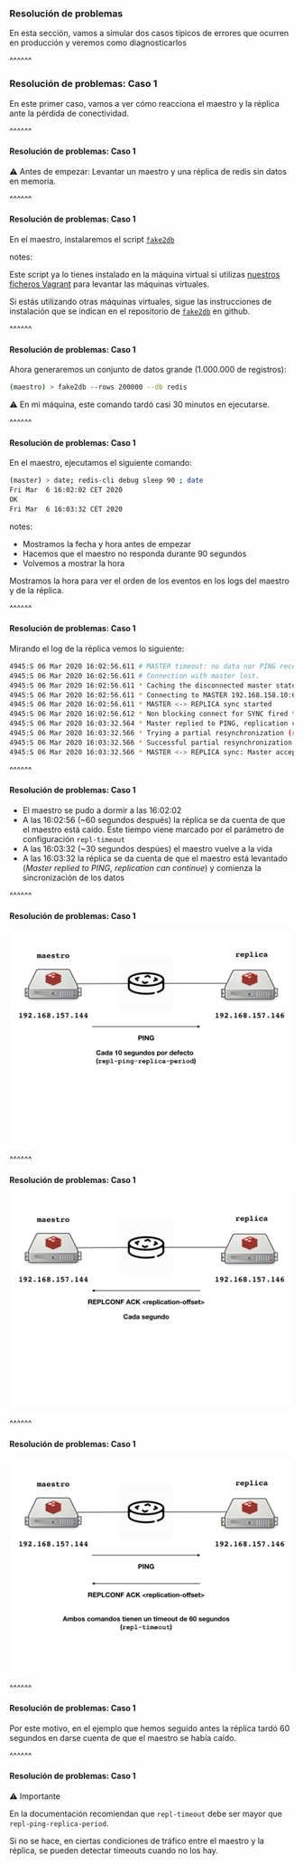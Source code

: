 ### Resolución de problemas

En esta sección, vamos a simular dos casos típicos de errores que ocurren en producción y veremos como
diagnosticarlos

^^^^^^

### Resolución de problemas: Caso 1

En este primer caso, vamos a ver cómo reacciona el maestro y la réplica ante la pérdida de conectividad.

^^^^^^

#### Resolución de problemas: Caso 1

⚠️ Antes de empezar: Levantar un maestro y una réplica de redis sin datos en memoria.

^^^^^^

#### Resolución de problemas: Caso 1

En el maestro, instalaremos el script [`fake2db`](https://github.com/emirozer/fake2db)

notes:

Este script ya lo tienes instalado en la máquina virtual si utilizas 
[nuestros ficheros Vagrant](https://github.com/Be-Core-Code/curso-redis-para-administradores-de-sistemas-vagrant)
para levantar las máquinas virtuales.

Si estás utilizando otras máquinas virtuales, sigue las instrucciones de instalación que se indican en el repositorio
de [`fake2db`](https://github.com/emirozer/fake2db) en github.

^^^^^^

#### Resolución de problemas: Caso 1

Ahora generaremos un conjunto de datos grande (1.000.000 de registros):

```bash 
(maestro) > fake2db --rows 200000 --db redis
```

⚠️ En mi máquina, este comando tardó casi 30 minutos en ejecutarse.


^^^^^^

#### Resolución de problemas: Caso 1

En el maestro, ejecutamos el siguiente comando:

```bash 
(master) > date; redis-cli debug sleep 90 ; date
Fri Mar  6 16:02:02 CET 2020
OK
Fri Mar  6 16:03:32 CET 2020
```

notes:

* Mostramos la fecha y hora antes de empezar
* Hacemos que el maestro no responda durante 90 segundos
* Volvemos a mostrar la hora

Mostramos la hora para ver el orden de los eventos en los logs del maestro y de la réplica.

^^^^^^

#### Resolución de problemas: Caso 1

Mirando el log de la réplica vemos lo siguiente:

```bash
4945:S 06 Mar 2020 16:02:56.611 # MASTER timeout: no data nor PING received...
4945:S 06 Mar 2020 16:02:56.611 # Connection with master lost.
4945:S 06 Mar 2020 16:02:56.611 * Caching the disconnected master state.
4945:S 06 Mar 2020 16:02:56.611 * Connecting to MASTER 192.168.158.10:6379
4945:S 06 Mar 2020 16:02:56.611 * MASTER <-> REPLICA sync started
4945:S 06 Mar 2020 16:02:56.612 * Non blocking connect for SYNC fired the event.
4945:S 06 Mar 2020 16:03:32.564 * Master replied to PING, replication can continue...
4945:S 06 Mar 2020 16:03:32.566 * Trying a partial resynchronization (request b10d220de03aff7705da31cc729368e66f072038:312488870).
4945:S 06 Mar 2020 16:03:32.566 * Successful partial resynchronization with master.
4945:S 06 Mar 2020 16:03:32.566 * MASTER <-> REPLICA sync: Master accepted a Partial Resynchronization.
```

^^^^^^

#### Resolución de problemas: Caso 1

* El maestro se pudo a dormir a las 16:02:02
* A las 16:02:56 (~60 segundos después) la réplica se da cuenta de que el maestro está caído. 
  Este tiempo viene marcado por el parámetro de configuración `repl-timeout`
* A las 16:03:32 (~30 segundos despúes) el maestro vuelve a la vida
* A las 16:03:32 la réplica se da cuenta de que el maestro está levantado (_Master replied to PING, replication can continue_)
  y comienza la sincronización de los datos
  
^^^^^^

#### Resolución de problemas: Caso 1

![master_slave_ping.001](/slides/images/master_slave_ping/master_slave_ping.001.jpeg)<!-- .element: style="height: 50vh" -->      
  
^^^^^^

#### Resolución de problemas: Caso 1

![master_slave_ping.002](/slides/images/master_slave_ping/master_slave_ping.002.jpeg)<!-- .element: style="height: 50vh" -->

^^^^^^

#### Resolución de problemas: Caso 1

![master_slave_ping.003](/slides/images/master_slave_ping/master_slave_ping.003.jpeg)<!-- .element: style="height: 50vh" -->

^^^^^^

#### Resolución de problemas: Caso 1

Por este motivo, en el ejemplo que hemos seguido antes la réplica tardó 60 segundos en darse cuenta
de que el maestro se había caído.

^^^^^^

#### Resolución de problemas: Caso 1

⚠️ Importante

En la documentación recomiendan que `repl-timeout` debe ser mayor que `repl-ping-replica-period`. 

Si no se hace, en ciertas condiciones de tráfico entre el maestro y la réplica, se pueden detectar timeouts cuando no los hay.      